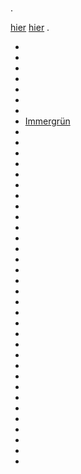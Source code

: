 # 

.

 [hier](https://compatibility.jeedom.com/index.php?v=d&p=home&search=&plugin=openzwave)  [hier](https://doc.jeedom.com/de_DE/plugins/automation%20protocol/openzwave/) .

- [](aeotec.keyfob_-_Telecommande.md)
- [](aeotec.keyfob_Gen5_-_Telecommande.md)
- [](aeotec.minimote_-_Telecommande.md)
- [](aeotec.panic_button_-_Telecommande.md)
- [](aeotec.zw062_garage_door_controller.md)
- [](dlink.dchz110_-_3en1_Ouverture.md)
- [](duwi.05436_-_Volets.md)
- [Immergrün](everspring.AD147-6_-_Miniplug_Dimmer.md)
- [](smart_Home_by_Everspring.AD146-0_-_In_Wall_Dimmer.md)
- [](smart_Home_by_Everspring.AN179-0_-_In_Wall_On-Off.md)
- [](fibaro.fgd211_-_Dimmer.md)
- [](fibaro.fgd212_-_Dimmer2.md)
- [](fibaro.fgfs101_-_FloodSensors.md)
- [](fibaro.fgk101_-_Ouverture.md)
- [](fibaro.fgms001ZW5_-_Motion.md)
- [](fibaro.fgms001_-_Motion.md)
- [](fibaro.fgr222_-_Volets.md)
- [](fibaro.fgrgb101_-_RGVBControler.md)
- [](fibaro.fgrm222_-_Volets.md)
- [](fibaro.fgsd102_-_Fumees.md)
- [](fibaro.fgwpe101_-_Wall_Plug.md)
- [](greenwave.Powernode1_-_Prise.md)
- [](greenwave.powernode_-_Multiprise.md)
- [](mco.MH-S412_Double_-_Interrupteur.md)
- [](nodon.Soft_-_Remote_-_Telecommande.md)
- [](nodon.octan_-_Remote_-_Telecommande.md)
- [](nodon.smartplug_-_Prise.md)
- [](nodon.wall_-_Switch_-_Interrupteur.md)
- [](philio.psp01_-_Multicapteurs.md)
- [](philio.psr04_-_Smart_Color_Button.md)
- [](philio.pst02a_-_4_en_1.md)
- [](philio.pst02c_-_3_en_1_Ouverture.md)
- [](polycontrol.danalock-v2_-_Serrure.md)
- [](polycontrol.polylock_-_Serrure.md)
- [](secure.ses302_-_Temperature.md)
- [](secure.ses303_-_Temperature_Humidite.md)
- [](secure.sir321_-_Timer.md)
- [](secure.srt323_-_Thermostat.md)
- [](swiid.inter_-_Interrupteur_Cordon.md)
- [](zipato.minikeypad_-_Clavier_Rfid.md)
